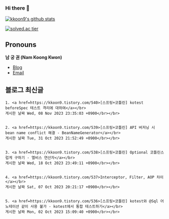 
### Hi there 👋
[![kkoon9's github stats](https://github-readme-stats.vercel.app/api?username=kkoon9&theme=tokyonight)](https://github.com/anuraghazra/github-readme-stats)

[![solved.ac tier](http://mazassumnida.wtf/api/generate_badge?boj=rndrnjs2003)](https://solved.ac/rndrnjs2003)
## Pronouns
**남 궁 권 (Nam Koong Kwon)**
- [Blog](https://kkoon9.tistory.com)
- [Email](mailto:rndrnjs2003@naver.com)

## 블로그 최신글

    1. <a href=https://kkoon9.tistory.com/540>[스프링+코틀린] kotest beforeSpec 테스트 격리에 대하여</a></br>
    게시한 날짜 Wed, 08 Nov 2023 23:35:03 +0900</br></br>

    
    2. <a href=https://kkoon9.tistory.com/539>[스프링+코틀린] API 버저닝 시 bean name conflict 해결 - BeanNameGenerator</a></br>
    게시한 날짜 Tue, 31 Oct 2023 21:52:49 +0900</br></br>

    
    3. <a href=https://kkoon9.tistory.com/538>[스프링+코틀린] Optional 코틀린스럽게 구하기 - 엘비스 연산자</a></br>
    게시한 날짜 Wed, 18 Oct 2023 23:49:11 +0900</br></br>

    
    4. <a href=https://kkoon9.tistory.com/537>Interceptor, Filter, AOP 차이</a></br>
    게시한 날짜 Sat, 07 Oct 2023 20:21:17 +0900</br></br>

    
    5. <a href=https://kkoon9.tistory.com/536>[스프링+코틀린] kotest와 @Sql 어노테이션 같이 사용 불가 - kotest에서 통합 테스트하기</a></br>
    게시한 날짜 Mon, 02 Oct 2023 15:09:40 +0900</br></br>

    